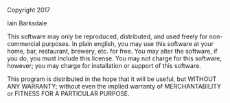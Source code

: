 Copyright 2017

Iain Barksdale

This software may only be reproduced, distributed, and used freely for non-commercial purposes.
In plain english, you may use this software at your home, bar, restaurant, brewery, etc. for free. You may alter the software, if you do, you must include this license. You may not charge for this software, however; you may charge for installation or support of this software.

This program is distributed in the hope that it will be useful,
but WITHOUT ANY WARRANTY; without even the implied warranty of
MERCHANTABILITY or FITNESS FOR A PARTICULAR PURPOSE.
